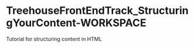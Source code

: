 # TreehouseFrontEndTrack_StructuringYourContent-WORKSPACE
 Tutorial for structuring content in HTML
